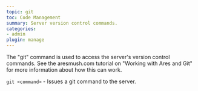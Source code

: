 ```yaml
---
topic: git
toc: Code Management
summary: Server version control commands.
categories:
- admin
plugin: manage
---
```

The "git" command is used to access the server's version control commands.  See the aresmush.com tutorial on "Working with Ares and Git" for more information about how this can work.

`git <command>` - Issues a git command to the server.
